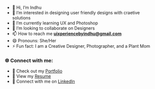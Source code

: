 - 👋 Hi, I’m Indhu
- 👀 I’m interested in designing user friendly designs with craetive solutions
- 🌱 I’m currently learning UX and Photoshop
- 💞️ I’m looking to collaborate on Designers
- 📫 How to reach me **uixperiencebyindhu@gmail.com**
- 😄 Pronouns: She/Her
- ⚡ Fun fact: I am a Creative Designer, Photographer, and a Plant Mom

### 🌐 Connect with me:

- 💼 Check out my [Portfolio](https://shorturl.at/ijIJS)
- 📄 View my [Resume](https://shorturl.at/rFg74)
- 🔗 Connect with me on [LinkedIn](https://www.linkedin.com/in/uixperience/)
